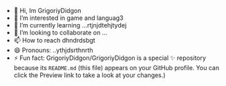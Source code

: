 - 👋 Hi, Im GrigoriyDidgon
- 👀 I’m interested in game and languag3
- 🌱 I’m currently learning ...rtjnjdtehjtydej
- 💞️ I’m looking to collaborate on ...
- 📫 How to reach dhndrdsbgt
- 😄 Pronouns: ..ythjdsrthnrth
- ⚡ Fun fact:
GrigoriyDidgon/GrigoriyDidgon is a special ✨ repository because its `README.md` (this file) appears on your GitHub profile.
You can click the Preview link to take a look at your changes.)
